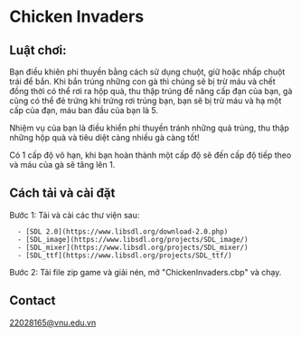 # Chicken Invaders

## Luật chơi:
   Bạn điều khiên phi thuyền bằng cách sử dụng chuột, giữ hoặc nhấp chuột trái để bắn. Khi bắn trúng những con gà thì chúng sẽ bị trừ máu và 
chết đồng thời có thể rơi ra hộp quà, thu thập trúng để nâng cấp đạn của bạn, gà cũng có thể đẻ trứng khi trứng rơi trúng bạn, bạn sẽ bị trừ máu và hạ một cấp của đạn, máu ban đầu của bạn là 5. 

Nhiệm vụ của bạn là điều khiển phi thuyền tránh những quả trúng, thu thập những hộp quà và tiêu diệt càng nhiều gà càng tốt!

Có 1 cấp độ vô hạn, khi bạn hoàn thành một cấp độ sẽ đến cấp độ tiếp theo và máu của gà sẽ tăng lên 1.

## Cách tải và cài đặt
Bước 1: Tải và cài các thư viện sau:

      - [SDL 2.0](https://www.libsdl.org/download-2.0.php)  
      - [SDL_image](https://www.libsdl.org/projects/SDL_image/)  
      - [SDL_mixer](https://www.libsdl.org/projects/SDL_mixer/)  
      - [SDL_ttf](https://www.libsdl.org/projects/SDL_ttf/) 
      
Bước 2: Tải file zip game và giải nén, mở "ChickenInvaders.cbp" và chạy.

## Contact
   22028165@vnu.edu.vn


